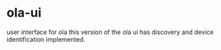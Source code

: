 ola-ui
======

user interface for ola
this version of the ola ui has discovery and device identification implemented.